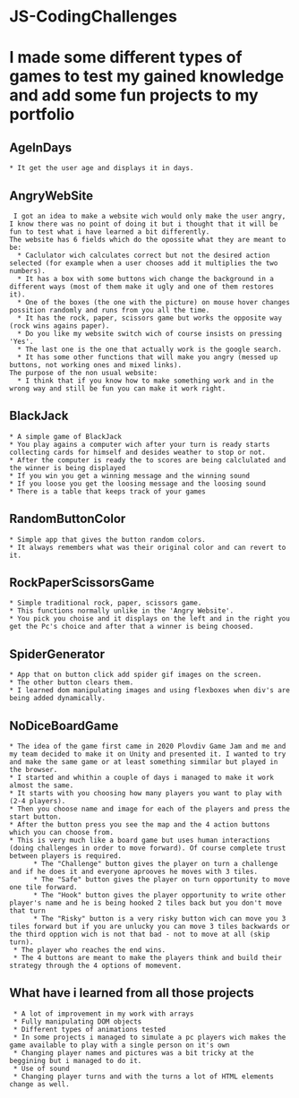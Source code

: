 # JS-CodingChallenges

# I made some different types of games to test my gained knowledge and add some fun projects to my portfolio
  ## AgeInDays
    * It get the user age and displays it in days.
  ## AngryWebSite
     I got an idea to make a website wich would only make the user angry, I know there was no point of doing it but i thought that it will be fun to test what i have learned a bit differently.
    The website has 6 fields which do the opossite what they are meant to be:
      * Caclulator wich calculates correct but not the desired action selected (for example when a user chooses add it multiplies the two numbers).
      * It has a box with some buttons wich change the background in a different ways (most of them make it ugly and one of them restores it).
      * One of the boxes (the one with the picture) on mouse hover changes possition randomly and runs from you all the time.
      * It has the rock, paper, scissors game but works the opposite way (rock wins agains paper).
      * Do you like my website switch wich of course insists on pressing 'Yes'.
      * The last one is the one that actually work is the google search.
      * It has some other functions that will make you angry (messed up buttons, not working ones and mixed links).
    The purpose of the non usual website:
      * I think that if you know how to make something work and in the wrong way and still be fun you can make it work right.
   ## BlackJack
    * A simple game of BlackJack 
    * You play agains a computer wich after your turn is ready starts collecting cards for himself and desides weather to stop or not.
    * After the computer is ready the to scores are being calclulated and the winner is being displayed
    * If you win you get a winning message and the winning sound 
    * If you loose you get the loosing message and the loosing sound
    * There is a table that keeps track of your games
  ## RandomButtonColor
    * Simple app that gives the button random colors.
    * It always remembers what was their original color and can revert to it.
  ## RockPaperScissorsGame
    * Simple traditional rock, paper, scissors game.
    * This functions normally unlike in the 'Angry Website'.
    * You pick you choise and it displays on the left and in the right you get the Pc's choice and after that a winner is being choosed.
 ## SpiderGenerator
    * App that on button click add spider gif images on the screen.
    * The other button clears them.
    * I learned dom manipulating images and using flexboxes when div's are being added dynamically.
 ## NoDiceBoardGame
    * The idea of the game first came in 2020 Plovdiv Game Jam and me and my team decided to make it on Unity and presented it. I wanted to try and make the same game or at least something simmilar but played in the browser.
    * I started and whithin a couple of days i managed to make it work almost the same.
    * It starts with you choosing how many players you want to play with (2-4 players).
    * Then you choose name and image for each of the players and press the start button.
    * After the button press you see the map and the 4 action buttons which you can choose from.
    * This is very much like a board game but uses human interactions (doing challenges in order to move forward). Of course complete trust between players is required.
          * The "Challenge" button gives the player on turn a challenge and if he does it and everyone aprooves he moves with 3 tiles.
          * The "Safe" button gives the player on turn opportunity to move one tile forward.
          * The "Hook" button gives the player opportunity to write other player's name and he is being hooked 2 tiles back but you don't move that turn
          * The "Risky" button is a very risky button wich can move you 3 tiles forward but if you are unlucky you can move 3 tiles backwards or the third opption wich is not that bad - not to move at all (skip turn).
     * The player who reaches the end wins.
     * The 4 buttons are meant to make the players think and build their strategy through the 4 options of momevent.
  ## What have i learned from all those projects
     * A lot of improvement in my work with arrays
     * Fully manipulating DOM objects
     * Different types of animations tested 
     * In some projects i managed to simulate a pc players wich makes the game available to play with a single person on it's own
     * Changing player names and pictures was a bit tricky at the beggining but i managed to do it.
     * Use of sound
     * Changing player turns and with the turns a lot of HTML elements change as well.
    
    
    
     
    
    
